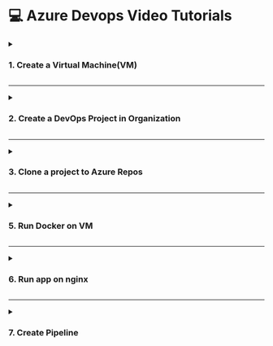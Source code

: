 # 💻 Azure Devops Video Tutorials
<details>

<summary><h3> 1. Create a Virtual Machine(VM)</h3></summary><br><br>
   * Configure VM with the same settings as in the Screenshots.<br>
   * Save User-Name and Password for later use<br>
   * Stop VM when not in use<br>
   * Delete VM when all tasks listed below are completed<br>
   * In Network Settings Create Inbound Rule for port 8080<br><br>

https://github.com/vntkshp/XPMC_tutorials/blob/2fa448e8c94fe485b29b264a126b42f01ee3ad6d/1_Virtual_Machine.mp4

<img src="https://github.com/vntkshp/XPMC_tutorials/blob/8a00e3ebbe300b48c2512d7e28529396476b3a51/Screenshorts/VM-Config.jpg" width="250"><br>
<img src="https://github.com/vntkshp/XPMC_tutorials/blob/8a00e3ebbe300b48c2512d7e28529396476b3a51/Screenshorts/VM-Disk.jpg" width="250"><br>
<img src="https://github.com/vntkshp/XPMC_tutorials/blob/92dd53cfcf413e17892e62bf5ce17d230a1b28f0/Screenshorts/VM-Network.jpg" width="250">


</details>



----------------------------------------------------------


<details>

<summary><h3>2. Create a DevOps Project in Organization</summary><br>
	* Create New Organisation and Project<br>
	* Give permissions to all members.<br>
	* Open (Project Name) > Project Settings > Teams > (Project Name) Team > Add > (paste user email ids) > Save <br>
		To Add User to Project<br><br>

 <img src="https://github.com/vntkshp/XPMC_tutorials/blob/412eb96d99ce11c5c3df8a7a182c95b9961062cd/Screenshorts/Organisation.jpg" width="350"><br><br>Click to view full image<br>**Add Users to DevOps Project**<br>
 <img src="https://github.com/vntkshp/XPMC_tutorials/blob/412eb96d99ce11c5c3df8a7a182c95b9961062cd/Screenshorts/Add-Users.jpg" width="350">
</details>




----------------------------------------------------------



<details>

<summary><h3>3. Clone a project to Azure Repos
</summary><br>
	
   1. Clone this [demo project](https://github.com/dockersamples/snake-game-tensorflow-docker.git) from github to Repos<br>
   2. Create and Save **Personal Access Tokens** for later use<br>
   3. Create and Save **Git Credentials** for later use<br><br>
</details>



----------------------------------------------------------




<details>

<summary><h3>5. Run Docker on VM</summary><br>

**Update your package index**
```
sudo apt update
```

**Install required packages to allow apt to use repositories over HTTPS**
```
sudo apt install -y apt-transport-https ca-certificates curl software-properties-common
```

**Add Docker's official GPG key**
```
curl -fsSL https://download.docker.com/linux/ubuntu/gpg | sudo gpg --dearmor -o /usr/share/keyrings/docker-archive-keyring.gpg
```

**Set up the stable Docker repository**
```
echo "deb [arch=$(dpkg --print-architecture) signed-by=/usr/share/keyrings/docker-archive-keyring.gpg] https://download.docker.com/linux/ubuntu $(lsb_release -cs) stable" | sudo tee /etc/apt/sources.list.d/docker.list > /dev/null
```

**Update the package index again**
```
sudo apt update
```

**Install Docker Engine**
```
sudo apt install -y docker-ce docker-ce-cli containerd.io
```

**Verify Docker installation**
```
sudo docker run hello-world
```

**Clone Repository to VM**
paste git repository link at the end for this to work
```
git clone (Enter URL from your git repository here)
```

**Build image**
```
sudo docker build -t my-image .
```

**Run Docker Image**
```
sudo docker compose up -d
```

**Stop Docker Image**
```
sudo docker compose down
```

**List running docker containers**
```
sudo docker ps
```

</details>



----------------------------------------------------------




<details>

<summary><h3>6. Run app on nginx</summary>

**Install nginx**
```
sudo apt install nginx
```

**Check Version**
```
nginx -version
```


**Backup nginx.conf**
```
sudo mv /etc/nginx/nginx.conf /etc/nginx/nginx.conf.bak
```


**Open nginx.conf**

```
sudo nano /etc/nginx/nginx.conf
```

** Paste this in nginx.conf**
```
events {}

http {
	server {
    		listen 80;

    		location / {
        		proxy_pass http://127.0.0.1:8080;
        		proxy_set_header Host $host;
        		proxy_set_header X-Real-IP $remote_addr;
        		proxy_set_header X-Forwarded-For $proxy_add_x_forwarded_for;
    		}
	}
}
```

**Restart nginx**

```
sudo systemctl restart nginx
```



</details>



----------------------------------------------------------

<details>

<summary><h3>7. Create Pipeline
</summary>
	* Create New Self Hosted Agent<br>
	* Assign VM as Self Hosted Agent<br>
	* Create Linux based Agent<br>
	* Save Access token for later use

### Use following commands to configure Agent

**Download Agent** <br>
```
wget (paste agent URL here)
```

**Make Directory and enter directory**
```
mkdir myagent && cd myagent
```
**Extract agent config in the directory**
```
 tar zxvf ~/vsts-agent-linux-x64-4.255.0.tar.gz
```
**To configure Agent**
```
./config.sh
```
**Enable Docker Permission to use Agent**
```
sudo usermod -aG docker (Username)
```
**To start Agent**
```
./run.sh
```

</details>

